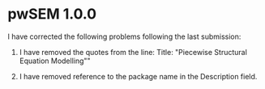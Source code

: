 # pwSEM 1.0.0

I have corrected the following problems following the last submission:

1. I have removed the quotes from the line:
Title: "Piecewise Structural Equation Modelling""

2. I have removed reference to the package name in the Description field.




